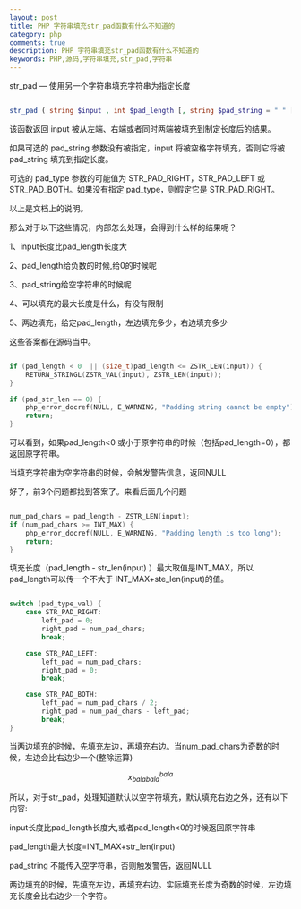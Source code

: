 ```yaml
---
layout: post
title: PHP 字符串填充str_pad函数有什么不知道的
category: php
comments: true
description: PHP 字符串填充str_pad函数有什么不知道的
keywords: PHP,源码,字符串填充,str_pad,字符串
---
```


str_pad — 使用另一个字符串填充字符串为指定长度

```php

str_pad ( string $input , int $pad_length [, string $pad_string = " " [, int $pad_type = STR_PAD_RIGHT ]] ) : string

```

该函数返回 input 被从左端、右端或者同时两端被填充到制定长度后的结果。

如果可选的 pad_string 参数没有被指定，input 将被空格字符填充，否则它将被 pad_string 填充到指定长度。

可选的 pad_type 参数的可能值为 STR_PAD_RIGHT，STR_PAD_LEFT 或 STR_PAD_BOTH。如果没有指定 pad_type，则假定它是 STR_PAD_RIGHT。

以上是文档上的说明。

	
	

那么对于以下这些情况，内部怎么处理，会得到什么样的结果呢？

	


1、input长度比pad_length长度大

2、pad_length给负数的时候,给0的时候呢

3、pad_string给空字符串的时候呢

4、可以填充的最大长度是什么，有没有限制

5、两边填充，给定pad_length，左边填充多少，右边填充多少

<!-- more -->

这些答案都在源码当中。


```c

if (pad_length < 0  || (size_t)pad_length <= ZSTR_LEN(input)) {
	RETURN_STRINGL(ZSTR_VAL(input), ZSTR_LEN(input));
}

if (pad_str_len == 0) {
	php_error_docref(NULL, E_WARNING, "Padding string cannot be empty");
	return;
}

```

可以看到，如果pad_length<0 或小于原字符串的时候（包括pad_length=0），都返回原字符串。

当填充字符串为空字符串的时候，会触发警告信息，返回NULL


好了，前3个问题都找到答案了。来看后面几个问题


```c

num_pad_chars = pad_length - ZSTR_LEN(input);
if (num_pad_chars >= INT_MAX) {
	php_error_docref(NULL, E_WARNING, "Padding length is too long");
	return;
}

```
填充长度（pad_length - str_len(input) ）最大取值是INT_MAX，所以pad_length可以传一个不大于 INT_MAX+ste_len(input)的值。


```c

switch (pad_type_val) {
	case STR_PAD_RIGHT:
		left_pad = 0;
		right_pad = num_pad_chars;
		break;

	case STR_PAD_LEFT:
		left_pad = num_pad_chars;
		right_pad = 0;
		break;

	case STR_PAD_BOTH:
		left_pad = num_pad_chars / 2;
		right_pad = num_pad_chars - left_pad;
		break;
}
```

当两边填充的时候，先填充左边，再填充右边。当num_pad_chars为奇数的时候，左边会比右边少一个(整除运算)


$$x_{balabala}^{bala}$$	


所以，对于str_pad，处理知道默认以空字符填充，默认填充右边之外，还有以下内容:


input长度比pad_length长度大,或者pad_length<0的时候返回原字符串

pad_length最大长度=INT_MAX+str_len(input)

pad_string 不能传入空字符串，否则触发警告，返回NULL

两边填充的时候，先填充左边，再填充右边。实际填充长度为奇数的时候，左边填充长度会比右边少一个字符。






